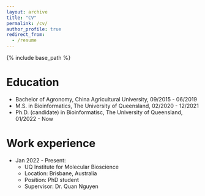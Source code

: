 ```yaml
---
layout: archive
title: "CV"
permalink: /cv/
author_profile: true
redirect_from:
  - /resume
---
```


{% include base_path %}

Education
======
* Bachelor of Agronomy, China Agricultural University, 09/2015 - 06/2019
* M.S. in Bioinformatics, The University of Queensland, 02/2020 - 12/2021
* Ph.D. (candidate) in Bioinformatisc, The University of Queensland, 01/2022 - Now

Work experience
======
* Jan 2022 - Present: 
  * UQ Institute for Molecular Bioscience
  * Location: Brisbane, Australia
  * Position: PhD student
  * Supervisor: Dr. Quan Nguyen
